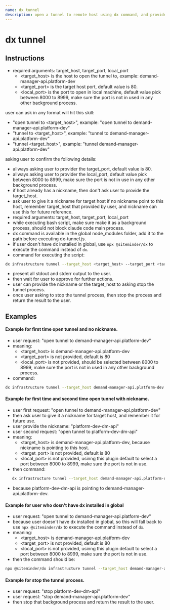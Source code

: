 ```yaml
---
name: dx tunnel
description: open a tunnel to remote host using dx command, and provide a nickname for the tunnel for future use, for example: open tunnel to demand-manager-api.platform-dev.
---
```


# dx tunnel

## Instructions
- required arguments: target_host, target_port, local_port
  - <target_host> is the host to open the tunnel to, example: demand-manager-api.platform-dev
  - <target_port> is the target host port, default value is 80.
  - <local_port> is the port to open in local machine, default value pick between 8000 to 8999, make sure the port is not in used in any other background process.

user can ask in any format will hit this skill:
- "open tunnel to <target_host>", example: "open tunnel to demand-manager-api.platform-dev"
- "tunnel to <target_host>", example: "tunnel to demand-manager-api.platform-dev"
- "tunnel <target_host>", example: "tunnel demand-manager-api.platform-dev"

asking user to confirm the following details:
- allways asking user to provider the target_port, default value is 80.
- allways asking user to provider the local_port, default value pick between 8000 to 8999, make sure the port is not in use in any other background process.
- if host already has a nickname, then don't ask user to provide the target_host.
- ask user to give it a nickname for target host if no nickname point to this host, remember target_host that provided by user, and nickname can use this for future reference.
- required arguments: target_host, target_port, local_port
- while executing bash script, make sure make it as a background process, should not block claude code main process.
- dx command is available in the global node_modules folder, add it to the path before executing dx-tunnel.js.
- if user dosn't have dx installed in global, use `npx @siteminder/dx` to execute the command instead of `dx`.
- command for executing the script:
```bash
dx infrastructure tunnel --target_host <target_host> --target_port <target_port> --local_port <local_port>
```
- present all stdout and stderr output to the user.
- then wait for user to approve for further actions.
- user can provide the nickname or the target_host to asking stop the tunnel process.
- once user asking to stop the tunnel process, then stop the process and return the result to the user.

## Examples

#### Example for first time open tunnel and no nickname.
- user request: "open tunnel to demand-manager-api.platform-dev"
- meaning: 
  - <target_host> is demand-manager-api.platform-dev
  - <target_port> is not provided, default is 80
  - <local_port> is not provided, should be selected between 8000 to 8999, make sure the port is not in used in any other background process.
- command:
```bash
dx infrastructure tunnel --target_host demand-manager-api.platform-dev --target_port 80 --local_port 8080
```

#### Example for first time and second time open tunnel with nickname.
- user first request: "open tunnel to demand-manager-api.platform-dev"
- then ask user to give it a nickname for target host, and remember it for future use.
- user provide the nickname: "platform-dev-dm-api"
- user second request: "open tunnel to platform-dev-dm-api"
- meaning:
  - <target_host> is demand-manager-api.platform-dev, because nickname is pointing to this host.
  - <target_port> is not provided, default is 80
  - <local_port> is not provided, usinng this plugin default to select a port between 8000 to 8999, make sure the port is not in use.
- then command:
```bash
   dx infrastructure tunnel --target_host demand-manager-api.platform-dev --target_port 80 --local_port 8080
```
- because platform-dev-dm-api is pointing to demand-manager-api.platform-dev.

#### Example for user who dosn't have dx installed in global
- user request: "open tunnel to demand-manager-api.platform-dev"
- because user doesn't have dx installed in global, so this will fall back to use `npx @siteminder/dx` to execute the command instead of `dx`.
- meaning:
  - <target_host> is demand-manager-api.platform-dev
  - <target_port> is not provided, default is 80
  - <local_port> is not provided, usinng this plugin default to select a port between 8000 to 8999, make sure the port is not in use.
- then the command should be:
```bash
npx @siteminder/dx infrastructure tunnel --target_host demand-manager-api.platform-dev --target_port 80 --local_port 8080
```

#### Example for stop the tunnel process.
- user request: "stop platform-dev-dm-api"
- user request: "stop demand-manager-api.platform-dev"
- then stop that background process and return the result to the user.